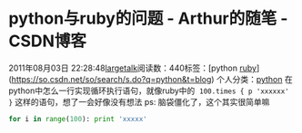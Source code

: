 # python与ruby的问题 - Arthur的随笔 - CSDN博客
2011年08月03日 22:28:48[largetalk](https://me.csdn.net/largetalk)阅读数：440标签：[python																[ruby](https://so.csdn.net/so/search/s.do?q=ruby&t=blog)](https://so.csdn.net/so/search/s.do?q=python&t=blog)
个人分类：[python](https://blog.csdn.net/largetalk/article/category/715661)
在python中怎么一行实现循环执行语句，就像ruby中的 
`100.times { p 'xxxxxx' }`
这样的语句，想了一会好像没有想法
ps: 脑袋僵化了，这个其实很简单嘛
```python
for i in range(100): print 'xxxxx'
```

